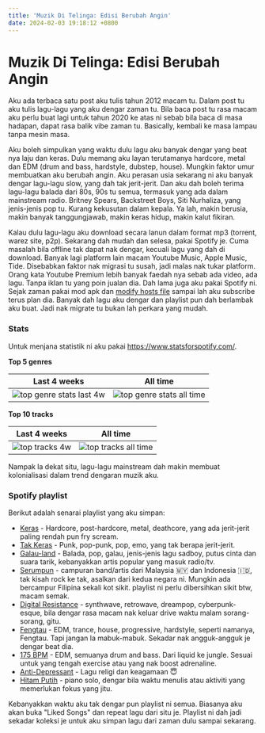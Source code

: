 ```yaml
---
title: 'Muzik Di Telinga: Edisi Berubah Angin'
date: 2024-02-03 19:18:12 +0800
---
```


# Muzik Di Telinga: Edisi Berubah Angin

Aku ada terbaca satu post aku tulis tahun 2012 macam tu. Dalam post tu aku tulis lagu-lagu yang aku dengar zaman tu. Bila baca post tu rasa macam aku perlu buat lagi untuk tahun 2020 ke atas ni sebab bila baca di masa hadapan, dapat rasa balik vibe zaman tu. Basically, kembali ke masa lampau tanpa mesin masa.

Aku boleh simpulkan yang waktu dulu lagu aku banyak dengar yang beat nya laju dan keras. Dulu memang aku layan terutamanya hardcore, metal dan EDM (drum and bass, hardstyle, dubstep, house). Mungkin faktor umur membuatkan aku berubah angin. Aku perasan usia sekarang ni aku banyak dengar lagu-lagu slow, yang dah tak jerit-jerit. Dan aku dah boleh terima lagu-lagu balada dari 80s, 90s tu semua, termasuk yang ada dalam mainstream radio. Britney Spears, Backstreet Boys, Siti Nurhaliza, yang jenis-jenis pop tu. Kurang kekusutan dalam kepala. Ya lah, makin berusia, makin banyak tanggungjawab, makin keras hidup, makin kalut fikiran.

Kalau dulu lagu-lagu aku download secara lanun dalam format mp3 (torrent, warez site, p2p). Sekarang dah mudah dan selesa, pakai Spotify je. Cuma masalah bila offline tak dapat nak dengar, kecuali lagu yang dah di download. Banyak lagi platform lain macam Youtube Music, Apple Music, Tide. Disebabkan faktor nak migrasi tu susah, jadi malas nak tukar platform. Orang kata Youtube Premium lebih banyak faedah nya sebab ada video, ada lagu. Tanpa iklan tu yang poin jualan dia. Dah lama juga aku pakai Spotify ni. Sejak zaman pakai mod apk dan [modify hosts file][hosts] sampai lah aku subscribe terus plan dia. Banyak dah lagu aku dengar dan playlist pun dah berlambak aku buat. Jadi nak migrate tu bukan lah perkara yang mudah.

### Stats

Untuk menjana statistik ni aku pakai https://www.statsforspotify.com/.

**Top 5 genres**

 Last 4 weeks        |  All time
-------- | -------
![top genre stats last 4w][genre4w] | ![top genre stats all time][genrealltime]


**Top 10 tracks**

 Last 4 weeks        |  All time
-------- | -------
|![top tracks 4w][track4w] | ![top tracks all time][trackalltime] |

Nampak la dekat situ, lagu-lagu mainstream dah makin membuat kolonialisasi dalam trend dengaran muzik aku.

### Spotify playlist

Berikut adalah senarai playlist yang aku simpan:

- [Keras][keras] - Hardcore, post-hardcore, metal, deathcore, yang ada jerit-jerit paling rendah pun fry scream.
- [Tak Keras][tak-keras] - Punk, pop-punk, pop, emo, yang tak berapa jerit-jerit.
- [Galau-land][galau-land] - Balada, pop, galau, jenis-jenis lagu sadboy, putus cinta dan suara tarik, kebanyakkan artis popular yang masuk radio/tv.
- [Serumpun][serumpun] - campuran band/artis dari Malaysia 🇲🇾 dan Indonesia 🇮🇩, tak kisah rock ke tak, asalkan dari kedua negara ni. Mungkin ada bercampur Filipina sekali kot sikit. playlist ni perlu dibersihkan sikit btw, macam semak.
- [Digital Resistance][digital-resistance] - synthwave, retrowave, dreampop, cyberpunk-esque, bila dengar rasa macam nak keluar drive waktu malam sorang-sorang, gitu.
- [Fengtau][fengtau] - EDM, trance, house, progressive, hardstyle, seperti namanya, Fengtau. Tapi jangan la mabuk-mabuk. Sekadar nak angguk-angguk je dengar beat dia.
- [175 BPM][175-bpm] - EDM, semuanya drum and bass. Dari liquid ke jungle. Sesuai untuk yang tengah exercise atau yang nak boost adrenaline.
- [Anti-Depressant][anti-depressant] - Lagu religi dan keagamaan 😇
- [Hitam Putih][hitam-putih] - piano solo, dengar bila waktu menulis atau aktiviti yang memerlukan fokus yang jitu.

Kebanyakkan waktu aku tak dengar pun playlist ni semua. Biasanya aku akan buka "Liked Songs" dan repeat lagu dari situ je. Playlist ni dah jadi sekadar koleksi je untuk aku simpan lagu dari zaman dulu sampai sekarang.


[keras]: https://open.spotify.com/playlist/5vpX658fCuVsxnqfiFzH8k?si=0529c414a6d2418f
[tak-keras]: https://open.spotify.com/playlist/7GvDNxQ0MdaPPYvuLefE7f?si=194f03b16da94d1d
[galau-land]: https://open.spotify.com/playlist/0VlGYnKHPXHnDdWAUX6Jla?si=8a0cfaf8dea44cc3
[serumpun]: https://open.spotify.com/playlist/4HI4RCionNtLl99cI4YVWg?si=e95f5efe24584201&pt=2d781ca124ac78b08dc661f92fe685e2
[digital-resistance]: https://open.spotify.com/playlist/4CsMGukIQxqO9LjzHYGC4P?si=fd1ad3c8b0a848df
[fengtau]: https://open.spotify.com/playlist/23IbrhiYskAoo5x6qDnIWw?si=99625e0f1aea4c2a
[175-bpm]: https://open.spotify.com/playlist/0sfIPuMBugecq0iOfWQa3y?si=85de834039b94d1c
[anti-depressant]: https://open.spotify.com/playlist/1KYY5exHfccrJYPdSXJxjh?si=2975748ef5ed4037&pt=e0c3aafc1d8da4b3857c924d4ae6692b
[hitam-putih]: https://open.spotify.com/playlist/46tSwphU6m4kzNxoGig1v5?si=078b7c2153e24891&pt=64daf17019da797eb02f3c64bbc33644
[hosts]: https://simpletech.xyz/article/block-ads-on-spotify-app/
[genre4w]: https://raw.githubusercontent.com/luangdiri/luangdiri.github.io/main/_media/topgenre-4w.png
[genrealltime]: https://raw.githubusercontent.com/luangdiri/luangdiri.github.io/main/_media/topgenre-alltime.png
[track4w]: https://raw.githubusercontent.com/luangdiri/luangdiri.github.io/main/_media/toptracks-4w.png
[trackalltime]: https://raw.githubusercontent.com/luangdiri/luangdiri.github.io/main/_media/toptracks-alltime.png
